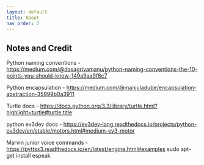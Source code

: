 ```yaml
---
layout: default
title: About
nav_order: 7
---
```


## Notes and Credit
Python naming conventions - https://medium.com/@dasagrivamanu/python-naming-conventions-the-10-points-you-should-know-149a9aa9f8c7

Python encapsulation - https://medium.com/@manjuladube/encapsulation-abstraction-35999b0a3911

Turtle docs - https://docs.python.org/3.3/library/turtle.html?highlight=turtle#turtle.title

python ev3dev docs - https://ev3dev-lang.readthedocs.io/projects/python-ev3dev/en/stable/motors.html#medium-ev3-motor

Marvin junior voice commands - https://pyttsx3.readthedocs.io/en/latest/engine.html#examples
    sudo apt-get install espeak